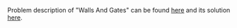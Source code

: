 Problem description of "Walls And Gates" can be found [here](https://leetcode.com/problems/walls-and-gates/description/) and its solution [here](https://github.com/aurimas13/Solutions-To-Problems/blob/main/LeetCode/Python%20Solutions/Walls%20and%20Gates/walls_and_gates.py).
